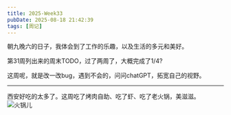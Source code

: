 ```yaml
---
title: 2025-Week33
pubDate: 2025-08-18 21:42:39
tags: [周记]
---
```

朝九晚六的日子，我体会到了工作的乐趣，以及生活的多元和美好。

第31周列出来的周末TODO，过了两周了，大概完成了1/4?

这周呢，就是改一改bug，遇到不会的，问问chatGPT，拓宽自己的视野。

---

西安好吃的太多了。这周吃了烤肉自助、吃了虾、吃了老火锅，美滋滋。
![火锅儿](https://raw.githubusercontent.com/roc80/DrawingBoard/main/image/QQ图片20250818215738.jpg)
